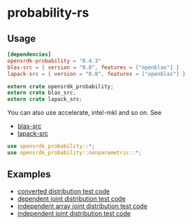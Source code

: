 # probability-rs

## Usage

```toml
[dependencies]
opensrdk-probability = "0.4.3"
blas-src = { version = "0.8", features = ["openblas"] }
lapack-src = { version = "0.8", features = ["openblas"] }
```

```rust
extern crate opensrdk_probability;
extern crate blas_src;
extern crate lapack_src;
```

You can also use accelerate, intel-mkl and so on.
See

- [blas-src](https://github.com/blas-lapack-rs/blas-src)
- [lapack-src](https://github.com/blas-lapack-rs/lapack-src)

```rust
use opensrdk_probability::*;
use opensrdk_probability::nonparametric::*;
```

## Examples

- [converted distribution test code](src/distribution/converted.rs)
- [dependent joint distribution test code](src/distribution/dependent_joint.rs)
- [independent array joint distribution test code](src/distribution/independent_array_joint.rs)
- [independent joint distribution test code](src/distribution/independent_joint.rs)
